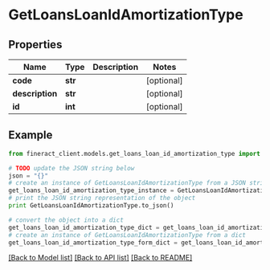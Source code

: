 # GetLoansLoanIdAmortizationType


## Properties

Name | Type | Description | Notes
------------ | ------------- | ------------- | -------------
**code** | **str** |  | [optional] 
**description** | **str** |  | [optional] 
**id** | **int** |  | [optional] 

## Example

```python
from fineract_client.models.get_loans_loan_id_amortization_type import GetLoansLoanIdAmortizationType

# TODO update the JSON string below
json = "{}"
# create an instance of GetLoansLoanIdAmortizationType from a JSON string
get_loans_loan_id_amortization_type_instance = GetLoansLoanIdAmortizationType.from_json(json)
# print the JSON string representation of the object
print GetLoansLoanIdAmortizationType.to_json()

# convert the object into a dict
get_loans_loan_id_amortization_type_dict = get_loans_loan_id_amortization_type_instance.to_dict()
# create an instance of GetLoansLoanIdAmortizationType from a dict
get_loans_loan_id_amortization_type_form_dict = get_loans_loan_id_amortization_type.from_dict(get_loans_loan_id_amortization_type_dict)
```
[[Back to Model list]](../README.md#documentation-for-models) [[Back to API list]](../README.md#documentation-for-api-endpoints) [[Back to README]](../README.md)


